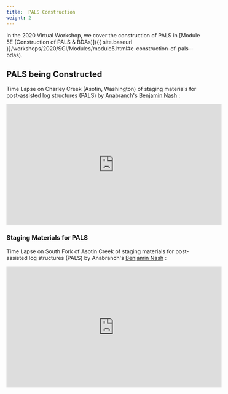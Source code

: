 ```yaml
---
title:  PALS Construction
weight: 2
---
```


In the 2020 Virtual Workshop, we cover the construction of PALS in [Module 5E (Construction of PALS & BDAs)]({{ site.baseurl }}/workshops/2020/SGI/Modules/module5.html#e-construction-of-pals--bdas).

## PALS being Constructed

Time Lapse on Charley Creek (Asotin, Washington) of staging materials for post-assisted log structures (PALS) by Anabranch's [Benjamin Nash](http://www.anabranchsolutions.com/benjamin-nash.html) <a href="https://www.instagram.com/sarcastic_nash/"><i class="fa fa-instagram" aria-hidden="true"></i></a>:

<div class="responsive-embed">
<iframe width="560" height="315" src="https://www.youtube.com/embed/_AJpBHxkzoI" frameborder="0" allow="accelerometer; autoplay; encrypted-media; gyroscope; picture-in-picture" allowfullscreen></iframe>
</div>


### Staging Materials for PALS
Time Lapse on South Fork of Asotin Creek of staging materials for post-assisted log structures (PALS) by Anabranch's [Benjamin Nash](http://www.anabranchsolutions.com/benjamin-nash.html) <a href="https://www.instagram.com/sarcastic_nash/"><i class="fa fa-instagram" aria-hidden="true"></i></a>:

<div class="responsive-embed">
<iframe width="560" height="315" src="https://www.youtube.com/embed/VrtOg0hMhw0" frameborder="0" allow="accelerometer; autoplay; encrypted-media; gyroscope; picture-in-picture" allowfullscreen></iframe>
</div>

